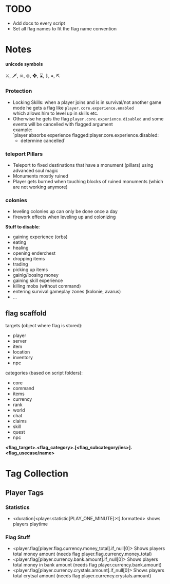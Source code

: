 # TODO

- Add docs to every script
- Set all flag names to fit the flag name convention

# Notes

#### unicode symbols

⚔, 🗡, ☠, ⊚, ❖, ⌛, ᛔ, ✦, ⛏

### Protection
- Locking Skills: when a player joins and is in survival/not another game mode he gets a flag like `player.core.experience.enabled`  
which allows him to level up in skills etc.
- Otherwise he gets the flag `player.core.experience.disabled` and some events will be cancelled with flagged argument  
example:  
`player absorbs experience flagged:player.core.experience.disabled:  
  - determine cancelled`

### teleport Pillars

- Teleport to fixed destinations that have a monument (pillars) using advanced soul magic
- Monuments mostly ruined
- Player gets burned when touching blocks of ruined monuments (which are not working anymore)

### colonies

- leveling colonies up can only be done once a day
- firework effects when leveling up and colonizing

**Stuff to disable**:

- gaining experience (orbs)
- eating
- healing
- opening enderchest
- dropping items
- trading
- picking up items
- gainig/loosing money
- gaining skill experience
- killing mobs (without command)
- entering survival gameplay zones (kolonie, avarus)
- ...

## flag scaffold

targets (object where flag is stored):
- player
- server
- item
- location
- inventory
- npc

categories (based on script folders):
- core
- command
- items
- currency
- rank
- world
- chat
- claims
- skill
- quest
- npc

**<flag_target>.<flag_category>.[<flag_subcategory/ies>].<flag_usecase/name>**

# Tag Collection

## Player Tags

### Statistics

- <duration[<player.statistic[PLAY_ONE_MINUTE]>t].formatted>
  shows players playtime

### Flag Stuff

- <player.flag[player.flag.currency.money_total].if_null[0]>
  Shows players total money amount (needs flag player.flag.currency.money_total)
- <player.flag[player.currency.bank.amount].if_null[0]>
  Shows players total money in bank amount (needs flag player.currency.bank.amount)
- <player.flag[player.currency.crystals.amount].if_null[0]>
  Shows players total crytsal amount (needs flag player.currency.crystals.amount)
